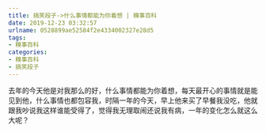 ```yaml
---
title: 搞笑段子->什么事情都能为你着想 | 糗事百科
date: 2019-12-23 03:32:57
urlname: 0528899ae52584f2e4334002327e28d5
tags: 
- 糗事百科
categories:
- 糗事百科
- 搞笑段子
---
```

去年的今天他是对我那么的好，什么事情都能为你着想，每天最开心的事情就是能见到他，什么事情也都包容我，时隔一年的今天，早上他来买了早餐我没吃，他就跟我吵说我这样谁能受得了，觉得我无理取闹还说我有病，一年的变化怎么就这么大呢？


